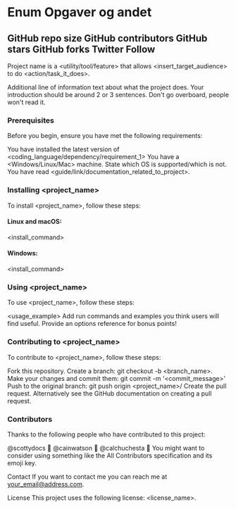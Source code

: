 # Enum Opgaver og andet
## GitHub repo size GitHub contributors GitHub stars GitHub forks Twitter Follow

Project name is a <utility/tool/feature> that allows <insert_target_audience> to do <action/task_it_does>.

Additional line of information text about what the project does. Your introduction should be around 2 or 3 sentences. Don't go overboard, people won't read it.

### Prerequisites
Before you begin, ensure you have met the following requirements:

You have installed the latest version of <coding_language/dependency/requirement_1>
You have a <Windows/Linux/Mac> machine. State which OS is supported/which is not.
You have read <guide/link/documentation_related_to_project>.

### Installing <project_name>
To install <project_name>, follow these steps:

#### Linux and macOS:

<install_command>
#### Windows:

<install_command>
### Using <project_name>
To use <project_name>, follow these steps:

<usage_example>
Add run commands and examples you think users will find useful. Provide an options reference for bonus points!

### Contributing to <project_name>
To contribute to <project_name>, follow these steps:

Fork this repository.
Create a branch: git checkout -b <branch_name>.
Make your changes and commit them: git commit -m '<commit_message>'
Push to the original branch: git push origin <project_name>/<location>
Create the pull request.
Alternatively see the GitHub documentation on creating a pull request.

### Contributors
Thanks to the following people who have contributed to this project:

@scottydocs 📖
@cainwatson 🐛
@calchuchesta 🐛
You might want to consider using something like the All Contributors specification and its emoji key.

Contact
If you want to contact me you can reach me at your_email@address.com.

License
This project uses the following license: <license_name>.
